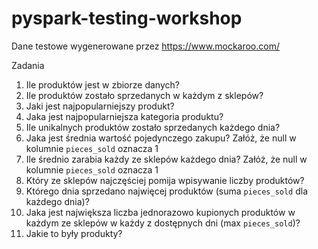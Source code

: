 # pyspark-testing-workshop

Dane testowe wygenerowane przez https://www.mockaroo.com/

Zadania

1. Ile produktów jest w zbiorze danych?
2. Ile produktów zostało sprzedanych w każdym z sklepów? 
3. Jaki jest najpopularniejszy produkt?
4. Jaka jest najpopularniejsza kategoria produktu?
5. Ile unikalnych produktów zostało sprzedanych każdego dnia?
6. Jaka jest średnia wartość pojedynczego zakupu? Załóż, że null w kolumnie `pieces_sold` oznacza 1
7. Ile średnio zarabia każdy ze sklepów każdego dnia? Załóż, że null w kolumnie `pieces_sold` oznacza 1
8. Który ze sklepów najczęściej pomija wpisywanie liczby produktów?
9. Którego dnia sprzedano najwięcej produktów (suma `pieces_sold` dla każdego dnia)?
10. Jaka jest największa liczba jednorazowo kupionych produktów w każdym ze sklepów w każdy z dostępnych dni (max `pieces_sold`)?
11. Jakie to były produkty?
